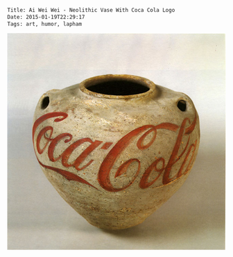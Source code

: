     Title: Ai Wei Wei - Neolithic Vase With Coca Cola Logo
    Date: 2015-01-19T22:29:17
    Tags: art, humor, lapham

<img src="/img/AiWeiWei-Coca-Cola.jpg" />
